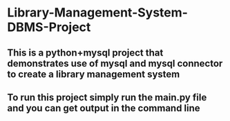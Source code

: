 # Library-Management-System-DBMS-Project
## This is a python+mysql project that demonstrates use of mysql and mysql connector to create a library management system

## To run this project simply run the main.py file and you can get output in the command line
